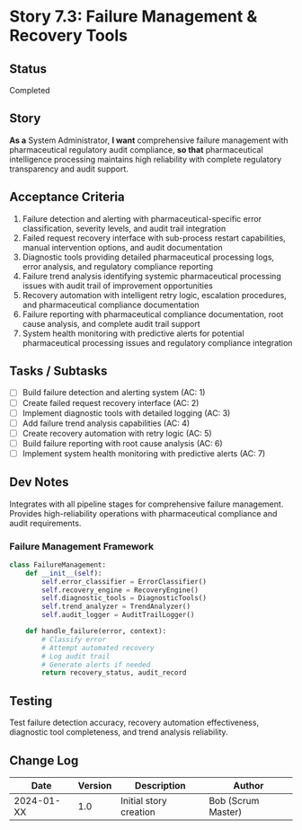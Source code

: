 # Story 7.3: Failure Management & Recovery Tools

## Status
Completed

## Story
**As a** System Administrator,
**I want** comprehensive failure management with pharmaceutical regulatory audit compliance,
**so that** pharmaceutical intelligence processing maintains high reliability with complete regulatory transparency and audit support.

## Acceptance Criteria
1. Failure detection and alerting with pharmaceutical-specific error classification, severity levels, and audit trail integration
2. Failed request recovery interface with sub-process restart capabilities, manual intervention options, and audit documentation
3. Diagnostic tools providing detailed pharmaceutical processing logs, error analysis, and regulatory compliance reporting
4. Failure trend analysis identifying systemic pharmaceutical processing issues with audit trail of improvement opportunities
5. Recovery automation with intelligent retry logic, escalation procedures, and pharmaceutical compliance documentation
6. Failure reporting with pharmaceutical compliance documentation, root cause analysis, and complete audit trail support
7. System health monitoring with predictive alerts for potential pharmaceutical processing issues and regulatory compliance integration

## Tasks / Subtasks
- [ ] Build failure detection and alerting system (AC: 1)
- [ ] Create failed request recovery interface (AC: 2)
- [ ] Implement diagnostic tools with detailed logging (AC: 3)
- [ ] Add failure trend analysis capabilities (AC: 4)
- [ ] Create recovery automation with retry logic (AC: 5)
- [ ] Build failure reporting with root cause analysis (AC: 6)
- [ ] Implement system health monitoring with predictive alerts (AC: 7)

## Dev Notes
Integrates with all pipeline stages for comprehensive failure management. Provides high-reliability operations with pharmaceutical compliance and audit requirements.

### Failure Management Framework
```python
class FailureManagement:
    def __init__(self):
        self.error_classifier = ErrorClassifier()
        self.recovery_engine = RecoveryEngine()
        self.diagnostic_tools = DiagnosticTools()
        self.trend_analyzer = TrendAnalyzer()
        self.audit_logger = AuditTrailLogger()

    def handle_failure(error, context):
        # Classify error
        # Attempt automated recovery
        # Log audit trail
        # Generate alerts if needed
        return recovery_status, audit_record
```

## Testing
Test failure detection accuracy, recovery automation effectiveness, diagnostic tool completeness, and trend analysis reliability.

## Change Log
| Date | Version | Description | Author |
|------|---------|-------------|--------|
| 2024-01-XX | 1.0 | Initial story creation | Bob (Scrum Master) |